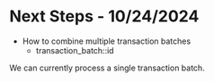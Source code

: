 # Next Steps - 10/24/2024

- How to combine multiple transaction batches
  - transaction_batch::id

We can currently process a single transaction batch. 

